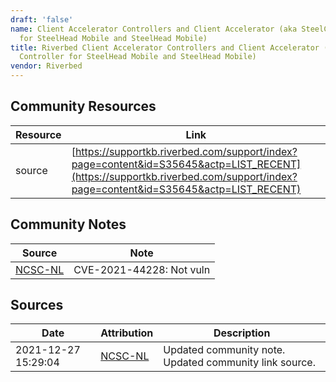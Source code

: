 ```yaml
---
draft: 'false'
name: Client Accelerator Controllers and Client Accelerator (aka SteelCentral Controller
  for SteelHead Mobile and SteelHead Mobile)
title: Riverbed Client Accelerator Controllers and Client Accelerator (aka SteelCentral
  Controller for SteelHead Mobile and SteelHead Mobile)
vendor: Riverbed
---
```



## Community Resources
| Resource | Link |
| --- | --- |
| source | [https://supportkb.riverbed.com/support/index?page=content&id=S35645&actp=LIST_RECENT](https://supportkb.riverbed.com/support/index?page=content&id=S35645&actp=LIST_RECENT) |

## Community Notes
| Source | Note |
| --- | --- |
| [NCSC-NL](https://github.com/NCSC-NL/log4shell/blob/main/software/README.md) | CVE-2021-44228: Not vuln </ul> |

## Sources
| Date | Attribution | Description |
| --- | --- | --- |
| 2021-12-27 15:29:04 | [NCSC-NL](https://github.com/NCSC-NL/log4shell/blob/main/software/README.md) | Updated community note. Updated community link source.  |
